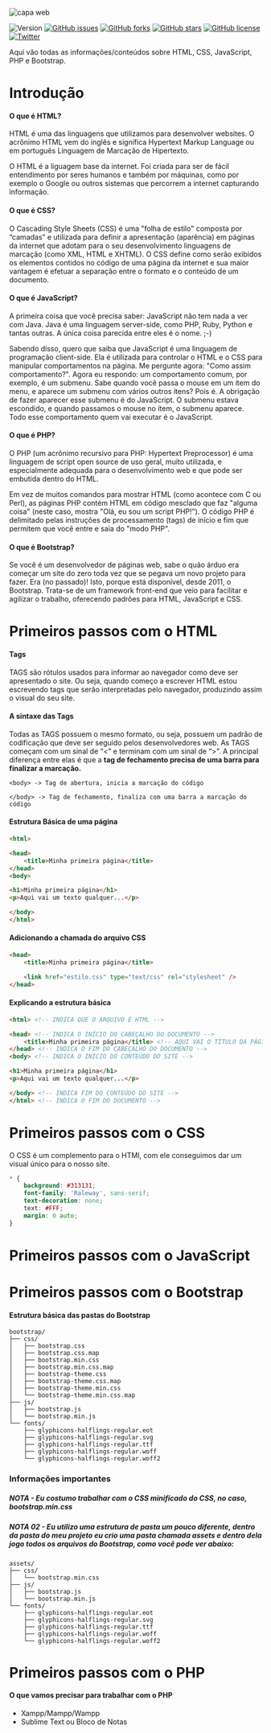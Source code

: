 ![capa web](https://user-images.githubusercontent.com/6373438/45364322-3dc51d80-b5b0-11e8-8941-d65c3b551917.png)

![Version](https://img.shields.io/badge/Version-1.0.0-blue.svg) [![GitHub issues](https://img.shields.io/github/issues/adrianoleitedasilva/CSharp.svg)](https://github.com/adrianoleitedasilva/CSharp/issues) [![GitHub forks](https://img.shields.io/github/forks/adrianoleitedasilva/CSharp.svg)](https://github.com/adrianoleitedasilva/CSharp/network)  [![GitHub stars](https://img.shields.io/github/stars/adrianoleitedasilva/CSharp.svg)](https://github.com/adrianoleitedasilva/CSharp/stargazers) [![GitHub license](https://img.shields.io/github/license/adrianoleitedasilva/CSharp.svg)](https://github.com/adrianoleitedasilva/CSharp/blob/master/LICENSE) [![Twitter](https://img.shields.io/twitter/url/https/github.com/adrianoleitedasilva/CSharp.svg?style=social)](https://twitter.com/intent/tweet?text=Wow:&url=https%3A%2F%2Fgithub.com%2Fadrianoleitedasilva%2FCSharp)

Aqui vão todas as informações/conteúdos sobre HTML, CSS, JavaScript, PHP e Bootstrap. 

# Introdução

#### O que é HTML?
HTML é uma das linguagens que utilizamos para desenvolver websites. O acrônimo HTML vem do inglês e significa Hypertext Markup Language ou em português Linguagem de Marcação de Hipertexto.

O HTML é a liguagem base da internet. Foi criada para ser de fácil entendimento por seres humanos e também por máquinas, como por exemplo o Google ou outros sistemas que percorrem a internet capturando informação.

#### O que é CSS?
O Cascading Style Sheets (CSS) é uma "folha de estilo" composta por “camadas” e utilizada para definir a apresentação (aparência) em páginas da internet que adotam para o seu desenvolvimento linguagens de marcação (como XML, HTML e XHTML). O CSS define como serão exibidos os elementos contidos no código de uma página da internet e sua maior vantagem é efetuar a separação entre o formato e o conteúdo de um documento.

#### O que é JavaScript?
A primeira coisa que você precisa saber: JavaScript não tem nada a ver com Java. Java é uma linguagem server-side, como PHP, Ruby, Python e tantas outras. A única coisa parecida entre eles é o nome. ;-)

Sabendo disso, quero que saiba que JavaScript é uma linguagem de programação client-side. Ela é utilizada para controlar o HTML e o CSS para manipular comportamentos na página. Me pergunte agora: "Como assim comportamento?". Agora eu respondo: um comportamento comum, por exemplo, é um submenu. Sabe quando você passa o mouse em um ítem do menu, e aparece um submenu com vários outros ítens? Pois é. A obrigação de fazer aparecer esse submenu é do JavaScript. O submenu estava escondido, e quando passamos o mouse no ítem, o submenu aparece. Todo esse comportamento quem vai executar é o JavaScript.

#### O que é PHP?
O PHP (um acrônimo recursivo para PHP: Hypertext Preprocessor) é uma linguagem de script open source de uso geral, muito utilizada, e especialmente adequada para o desenvolvimento web e que pode ser embutida dentro do HTML.

Em vez de muitos comandos para mostrar HTML (como acontece com C ou Perl), as páginas PHP contém HTML em código mesclado que faz "alguma coisa" (neste caso, mostra "Olá, eu sou um script PHP!"). O código PHP é delimitado pelas instruções de processamento (tags) de início e fim <?php e ?> que permitem que você entre e saia do "modo PHP".

#### O que é Bootstrap?
Se você é um desenvolvedor de páginas web, sabe o quão árduo era começar um site do zero toda vez que se pegava um novo projeto para fazer. Era (no passado)! Isto, porque está disponível, desde 2011, o Bootstrap. Trata-se de um framework front-end que veio para facilitar e agilizar o trabalho, oferecendo padrões para HTML, JavaScript e CSS.

# Primeiros passos com o HTML

#### Tags 
TAGS são rótulos usados para informar ao navegador como  deve ser apresentado o site. Ou seja, quando começo a escrever HTML  estou escrevendo tags que serão interpretadas pelo navegador, produzindo assim o visual do seu site.

#### A sintaxe das Tags
Todas as TAGS possuem o mesmo formato, ou seja, possuem um padrão de codificação que deve ser seguido pelos desenvolvedores web. As TAGS começam com um sinal de “<” e terminam com um sinal de “>”. A principal diferença entre elas é que a <strong>tag de fechamento precisa de uma barra para finalizar a marcação.</strong>
```
<body> -> Tag de abertura, inicia a marcação do código

</body> -> Tag de fechamento, finaliza com uma barra a marcação do código
```

#### Estrutura Básica de uma página
```html
<html>

<head>
	<title>Minha primeira página</title>
</head>
<body>

<h1>Minha primeira página</h1>
<p>Aqui vai um texto qualquer...</p>

</body>
</html>
```

#### Adicionando a chamada do arquivo CSS
```html
<head>
	<title>Minha primeira página</title>

	<link href="estilo.css" type="text/css" rel="stylesheet" />
</head>
```

#### Explicando a estrutura básica
```html
<html> <!-- INDICA QUE O ARQUIVO É HTML -->

<head> <!-- INDICA O INÍCIO DO CABEÇALHO DO DOCUMENTO -->
	<title>Minha primeira página</title> <!-- AQUI VAI O TÍTULO DA PÁGINA -->
</head> <!-- INDICA O FIM DO CABEÇALHO DO DOCUMENTO -->
<body> <!-- INDICA O INÍCIO DO CONTEÚDO DO SITE -->

<h1>Minha primeira página</h1>
<p>Aqui vai um texto qualquer...</p>

</body> <!-- INDICA FIM DO CONTEÚDO DO SITE -->
</html> <!-- INDICA O FIM DO DOCUMENTO -->
```

# Primeiros passos com o CSS
O CSS é um complemento para o HTMl, com ele conseguimos dar um visual único para o nosso site.
```css
* {
	background: #313131;
	font-family: 'Raleway', sans-serif;
	text-decoration: none;
	text: #FFF;
	margin: 0 auto;
}

```

# Primeiros passos com o JavaScript



# Primeiros passos com o Bootstrap


#### Estrutura básica das pastas do Bootstrap
```
bootstrap/
├── css/
│   ├── bootstrap.css
│   ├── bootstrap.css.map
│   ├── bootstrap.min.css
│   ├── bootstrap.min.css.map
│   ├── bootstrap-theme.css
│   ├── bootstrap-theme.css.map
│   ├── bootstrap-theme.min.css
│   └── bootstrap-theme.min.css.map
├── js/
│   ├── bootstrap.js
│   └── bootstrap.min.js
└── fonts/
    ├── glyphicons-halflings-regular.eot
    ├── glyphicons-halflings-regular.svg
    ├── glyphicons-halflings-regular.ttf
    ├── glyphicons-halflings-regular.woff
    └── glyphicons-halflings-regular.woff2
``` 
### Informações importantes
##### <strong>NOTA</strong> - Eu costumo trabalhar com o CSS <strong>minificado</strong> do CSS, no caso, bootstrap.min.css
##### <strong>NOTA 02</strong> - Eu utilizo uma estrutura de pasta um pouco diferente, dentro da pasta do meu projeto eu crio uma pasta chamada assets e dentro dela jogo todos os arquivos do Bootstrap, como você pode ver abaixo:

```
assets/
├── css/
│	└── bootstrap.min.css
├── js/
│	├── bootstrap.js
│	└── bootstrap.min.js
└── fonts/
    ├── glyphicons-halflings-regular.eot
    ├── glyphicons-halflings-regular.svg
    ├── glyphicons-halflings-regular.ttf
    ├── glyphicons-halflings-regular.woff
    └── glyphicons-halflings-regular.woff2
```

# Primeiros passos com o PHP

#### O que vamos precisar para trabalhar com o PHP

* Xampp/Mampp/Wampp
* Sublime Text ou Bloco de Notas



